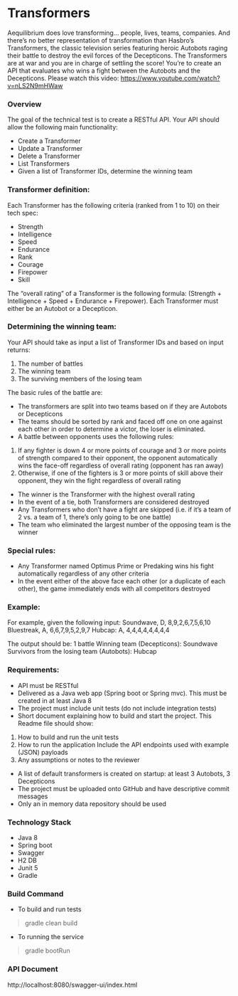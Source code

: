 # Transformers
Aequilibrium does love transforming... people, lives, teams, companies. And there’s no better
representation of transformation than Hasbro’s Transformers, the classic television series
featuring heroic Autobots raging their battle to destroy the evil forces of the Decepticons.
The Transformers are at war and you are in charge of settling the score! You’re to create an API
that evaluates who wins a fight between the Autobots and the Decepticons.
Please watch this video: https://www.youtube.com/watch?v=nLS2N9mHWaw

### Overview
The goal of the technical test is to create a RESTful API. Your API should allow the following
main functionality:
- Create a Transformer
- Update a Transformer
- Delete a Transformer
- List Transformers
- Given a list of Transformer IDs, determine the winning team

### Transformer definition:

Each Transformer has the following criteria (ranked from 1 to 10) on their tech spec:
- Strength
- Intelligence
- Speed
- Endurance
- Rank
- Courage
- Firepower
- Skill 
  
The “overall rating” of a Transformer is the following formula: (Strength +
Intelligence + Speed + Endurance + Firepower). Each Transformer must either be an
Autobot or a Decepticon.

### Determining the winning team:

Your API should take as input a list of Transformer IDs and based on input returns:
1. The number of battles
2. The winning team
3. The surviving members of the losing team

The basic rules of the battle are:
- The transformers are split into two teams based on if they are Autobots or Decepticons
- The teams should be sorted by rank and faced off one on one against each other in
order to determine a victor, the loser is eliminated.
- A battle between opponents uses the following rules:
1. If any fighter is down 4 or more points of courage and 3 or more points of
strength compared to their opponent, the opponent automatically wins the
face-off regardless of overall rating (opponent has ran away)
2. Otherwise, if one of the fighters is 3 or more points of skill above their opponent,
they win the fight regardless of overall rating
- The winner is the Transformer with the highest overall rating
- In the event of a tie, both Transformers are considered destroyed
- Any Transformers who don’t have a fight are skipped (i.e. if it’s a team of 2 vs. a team of
1, there’s only going to be one battle)
- The team who eliminated the largest number of the opposing team is the winner

### Special rules:
- Any Transformer named Optimus Prime or Predaking wins his fight automatically
regardless of any other criteria
- In the event either of the above face each other (or a duplicate of each other), the game
immediately ends with all competitors destroyed

### Example:
For example, given the following
input: Soundwave, D, 8,9,2,6,7,5,6,10 Bluestreak, A, 6,6,7,9,5,2,9,7 Hubcap:
A, 4,4,4,4,4,4,4,4

The output should be: 1 battle Winning team (Decepticons): Soundwave Survivors from the
losing team (Autobots): Hubcap

### Requirements:

- API must be RESTful
- Delivered as a Java web app (Spring boot or Spring mvc). This must be created in at
least Java 8
- The project must include unit tests (do not include integration tests)
- Short document explaining how to build and start the project. This Readme file should
show:
1. How to build and run the unit tests
2. How to run the application
Include the API endpoints used with example (JSON) payloads
3. Any assumptions or notes to the reviewer
- A list of default transformers is created on startup: at least 3 Autobots, 3 Decepticons
- The project must be uploaded onto GitHub and have descriptive commit messages
- Only an in memory data repository should be used

### Technology Stack
- Java 8
- Spring boot
- Swagger
- H2 DB
- Junit 5
- Gradle

### Build Command
- To build and run tests 
> gradle clean build

- To running the service
> gradle bootRun

### API Document
http://localhost:8080/swagger-ui/index.html
